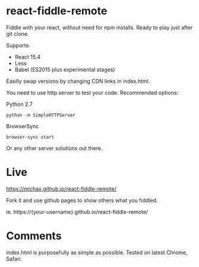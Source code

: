 # react-fiddle-remote

Fiddle with your react, without need for npm installs. 
Ready to play just after git clone.

Supports:
* React 15.4
* Less
* Babel (ES2015 plus experimental stages)

Easilly swap versions by changing CDN links in index.html.

You need to use http server to test your code. Recommended options:

Python 2.7
```
python -m SimpleHTTPServer
```

BrowserSync 
```
browser-sync start
```

Or any other server solutions out there.

# Live

https://michax.github.io/react-fiddle-remote/

Fork it and use github pages to show others what you fiddled.

ie. https://{your-username}.github.io/react-fiddle-remote/

# Comments

index.html is purposefully as simple as possible.
Tested on latest Chrome, Safari.